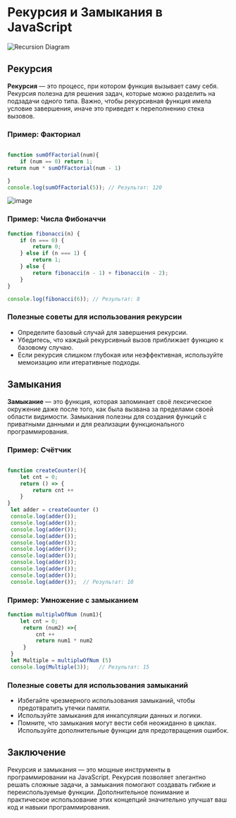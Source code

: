 # Рекурсия и Замыкания в JavaScript
![Recursion Diagram](https://github.com/user-attachments/assets/47013cb1-7b2e-4c9c-9f2d-7994c071702a)



## Рекурсия

**Рекурсия** — это процесс, при котором функция вызывает саму себя. Рекурсия полезна для решения задач, которые можно разделить на подзадачи одного типа. Важно, чтобы рекурсивная функция имела условие завершения, иначе это приведет к переполнению стека вызовов.

### Пример: Факториал
```javascript

function sumOfFactorial(num){
    if (num == 0) return 1;
return num * sumOfFactorial(num - 1)

}
console.log(sumOfFactorial(5)); // Результат: 120
```

![image](https://github.com/user-attachments/assets/648b83ed-1eed-4834-a104-a74a1ae9289b)


### Пример: Числа Фибоначчи
```javascript
function fibonacci(n) {
    if (n === 0) {
        return 0;
    } else if (n === 1) {
        return 1;
    } else {
        return fibonacci(n - 1) + fibonacci(n - 2);
    }
}

console.log(fibonacci(6)); // Результат: 8
```

### Полезные советы для использования рекурсии
- Определите базовый случай для завершения рекурсии.
- Убедитесь, что каждый рекурсивный вызов приближает функцию к базовому случаю.
- Если рекурсия слишком глубокая или неэффективная, используйте мемоизацию или итеративные подходы.

## Замыкания

**Замыкание** — это функция, которая запоминает своё лексическое окружение даже после того, как была вызвана за пределами своей области видимости. Замыкания полезны для создания функций с приватными данными и для реализации функционального программирования.

### Пример: Счётчик
```javascript

function createCounter(){
    let cnt = 0;
    return () => {
        return cnt ++
    }
}
 let adder = createCounter ()
 console.log(adder());
 console.log(adder());
 console.log(adder());
 console.log(adder());
 console.log(adder());
 console.log(adder());
 console.log(adder());
 console.log(adder());
 console.log(adder());
 console.log(adder());
 console.log(adder());  // Результат: 10
```

### Пример: Умножение с замыканием
```javascript
function multiplwOfNum (num1){
    let cnt = 0;
     return (num2) =>{
         cnt ++
         return num1 * num2
     }
 }
 let Multiple = multiplwOfNum (5)
 console.log(Multiple(3));   // Результат: 15
```



### Полезные советы для использования замыканий
- Избегайте чрезмерного использования замыканий, чтобы предотвратить утечки памяти.
- Используйте замыкания для инкапсуляции данных и логики.
- Помните, что замыкания могут вести себя неожиданно в циклах. Используйте дополнительные функции для предотвращения ошибок.

## Заключение
Рекурсия и замыкания — это мощные инструменты в программировании на JavaScript. Рекурсия позволяет элегантно решать сложные задачи, а замыкания помогают создавать гибкие и переиспользуемые функции. Дополнительное понимание и практическое использование этих концепций значительно улучшат ваш код и навыки программирования.
